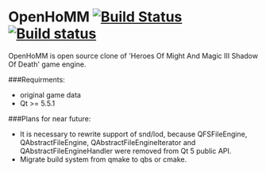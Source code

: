 OpenHoMM  [![Build Status](https://travis-ci.org/openhomm/openhomm.svg?branch=master)](https://travis-ci.org/openhomm/openhomm) [![Build status](https://ci.appveyor.com/api/projects/status/oa8t0l90y9jjl45v?svg=true)](https://ci.appveyor.com/project/openhomm/openhomm)
========

OpenHoMM is open source clone of 'Heroes Of Might And Magic III Shadow Of Death' game engine.

###Requirments:
* original game data
* Qt >= 5.5.1

###Plans for near future:
* It is necessary to rewrite support of snd/lod, because QFSFileEngine, QAbstractFileEngine, QAbstractFileEngineIterator and QAbstractFileEngineHandler were removed from Qt 5 public API.
* Migrate build system from qmake to qbs or cmake.
